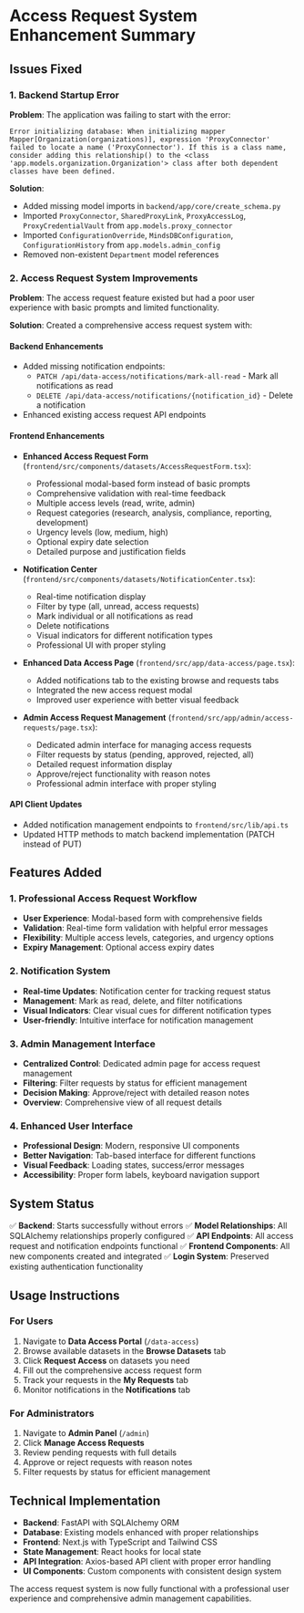 # Access Request System Enhancement Summary

## Issues Fixed

### 1. Backend Startup Error
**Problem**: The application was failing to start with the error:
```
Error initializing database: When initializing mapper Mapper[Organization(organizations)], expression 'ProxyConnector' failed to locate a name ('ProxyConnector'). If this is a class name, consider adding this relationship() to the <class 'app.models.organization.Organization'> class after both dependent classes have been defined.
```

**Solution**: 
- Added missing model imports in `backend/app/core/create_schema.py`
- Imported `ProxyConnector`, `SharedProxyLink`, `ProxyAccessLog`, `ProxyCredentialVault` from `app.models.proxy_connector`
- Imported `ConfigurationOverride`, `MindsDBConfiguration`, `ConfigurationHistory` from `app.models.admin_config`
- Removed non-existent `Department` model references

### 2. Access Request System Improvements
**Problem**: The access request feature existed but had a poor user experience with basic prompts and limited functionality.

**Solution**: Created a comprehensive access request system with:

#### Backend Enhancements
- Added missing notification endpoints:
  - `PATCH /api/data-access/notifications/mark-all-read` - Mark all notifications as read
  - `DELETE /api/data-access/notifications/{notification_id}` - Delete a notification
- Enhanced existing access request API endpoints

#### Frontend Enhancements
- **Enhanced Access Request Form** (`frontend/src/components/datasets/AccessRequestForm.tsx`):
  - Professional modal-based form instead of basic prompts
  - Comprehensive validation with real-time feedback
  - Multiple access levels (read, write, admin)
  - Request categories (research, analysis, compliance, reporting, development)
  - Urgency levels (low, medium, high)
  - Optional expiry date selection
  - Detailed purpose and justification fields

- **Notification Center** (`frontend/src/components/datasets/NotificationCenter.tsx`):
  - Real-time notification display
  - Filter by type (all, unread, access requests)
  - Mark individual or all notifications as read
  - Delete notifications
  - Visual indicators for different notification types
  - Professional UI with proper styling

- **Enhanced Data Access Page** (`frontend/src/app/data-access/page.tsx`):
  - Added notifications tab to the existing browse and requests tabs
  - Integrated the new access request modal
  - Improved user experience with better visual feedback

- **Admin Access Request Management** (`frontend/src/app/admin/access-requests/page.tsx`):
  - Dedicated admin interface for managing access requests
  - Filter requests by status (pending, approved, rejected, all)
  - Detailed request information display
  - Approve/reject functionality with reason notes
  - Professional admin interface with proper styling

#### API Client Updates
- Added notification management endpoints to `frontend/src/lib/api.ts`
- Updated HTTP methods to match backend implementation (PATCH instead of PUT)

## Features Added

### 1. Professional Access Request Workflow
- **User Experience**: Modal-based form with comprehensive fields
- **Validation**: Real-time form validation with helpful error messages
- **Flexibility**: Multiple access levels, categories, and urgency options
- **Expiry Management**: Optional access expiry dates

### 2. Notification System
- **Real-time Updates**: Notification center for tracking request status
- **Management**: Mark as read, delete, and filter notifications
- **Visual Indicators**: Clear visual cues for different notification types
- **User-friendly**: Intuitive interface for notification management

### 3. Admin Management Interface
- **Centralized Control**: Dedicated admin page for access request management
- **Filtering**: Filter requests by status for efficient management
- **Decision Making**: Approve/reject with detailed reason notes
- **Overview**: Comprehensive view of all request details

### 4. Enhanced User Interface
- **Professional Design**: Modern, responsive UI components
- **Better Navigation**: Tab-based interface for different functions
- **Visual Feedback**: Loading states, success/error messages
- **Accessibility**: Proper form labels, keyboard navigation support

## System Status

✅ **Backend**: Starts successfully without errors
✅ **Model Relationships**: All SQLAlchemy relationships properly configured
✅ **API Endpoints**: All access request and notification endpoints functional
✅ **Frontend Components**: All new components created and integrated
✅ **Login System**: Preserved existing authentication functionality

## Usage Instructions

### For Users
1. Navigate to **Data Access Portal** (`/data-access`)
2. Browse available datasets in the **Browse Datasets** tab
3. Click **Request Access** on datasets you need
4. Fill out the comprehensive access request form
5. Track your requests in the **My Requests** tab
6. Monitor notifications in the **Notifications** tab

### For Administrators
1. Navigate to **Admin Panel** (`/admin`)
2. Click **Manage Access Requests**
3. Review pending requests with full details
4. Approve or reject requests with reason notes
5. Filter requests by status for efficient management

## Technical Implementation

- **Backend**: FastAPI with SQLAlchemy ORM
- **Database**: Existing models enhanced with proper relationships
- **Frontend**: Next.js with TypeScript and Tailwind CSS
- **State Management**: React hooks for local state
- **API Integration**: Axios-based API client with proper error handling
- **UI Components**: Custom components with consistent design system

The access request system is now fully functional with a professional user experience and comprehensive admin management capabilities.